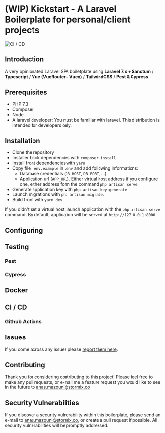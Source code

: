 # (WIP) Kickstart - A Laravel Boilerplate for personal/client projects

![CI / CD](https://github.com/Stormix/kickstart/workflows/CI%20/%20CD/badge.svg)

## Introduction

A very opinionated Laravel SPA boiletplate using **Laravel 7.x + Sanctum** / **Typescript** / **Vue (VueRouter - Vuex)** / **TailwindCSS** / **Pest & Cypress**

## Prerequisites

- PHP 7.3
- Composer
- Node
- A laravel developer: You must be familiar with laravel. This distribution is intended for developers only.

## Installation

- Clone the repository
- Installer back dependencies with `composer install`
- Install front dependencies with `yarn`
- Copy file `.env.example` in `.env` and add following informations:
  - Database credentials (`DB_HOST`, `DB_PORT`, ...)
  - Application url (`APP_URL`). Either virtual host address if you configure one, either address form the command `php artisan serve`
- Generate application key with `php artisan key:generate`
- Launch migrations with `php artisan migrate`.
- Build front with `yarn dev`

If you didn't set a virtual host, launch application with the `php artisan serve` command. By default, application will be served at `http://127.0.0.1:8000`

## Configuring

## Testing

### Pest

### Cypress

## Docker

## CI / CD

### Github Actions

## Issues

If you come across any issues please [report them here](https://github.com/Stormix/kickstart/issues).

## Contributing

Thank you for considering contributing to this project! Please feel free to make any pull requests, or e-mail me a feature request you would like to see in the future to anas.mazouni@stormix.co

## Security Vulnerabilities

If you discover a security vulnerability within this boilerplate, please send an e-mail to [anas.mazouni@stormix.co](mailto:anas.mazouni@stormix.co), or create a pull request if possible. All security vulnerabilities will be promptly addressed.
